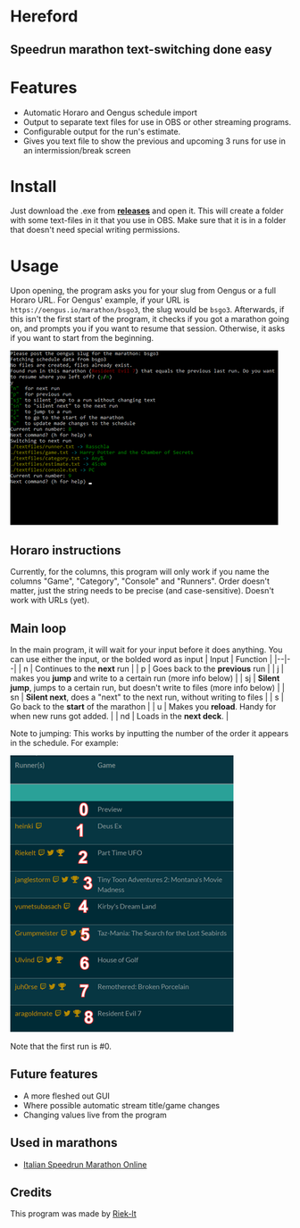 # Hereford
## Speedrun marathon text-switching done easy

# Features
- Automatic Horaro and Oengus schedule import
- Output to separate text files for use in OBS or other streaming programs.
- Configurable output for the run's estimate.
- Gives you text file to show the previous and upcoming 3 runs for use in an intermission/break screen

# Install
Just download the .exe from [**releases**](https://github.com/riek-lt/hereford/releases) and open it. This will create a folder with some text-files in it that you use in OBS. Make sure that it is in a folder that doesn't need special writing permissions.

# Usage
Upon opening, the program asks you for your slug from Oengus or a full Horaro URL. For Oengus' example, if your URL is `https://oengus.io/marathon/bsgo3`, the slug would be `bsgo3`.
Afterwards, if this isn't the first start of the program, it checks if you got a marathon going on, and prompts you if you want to resume that session. Otherwise, it asks if you want to start from the beginning.

![](docs/programexample.png)

## Horaro instructions
Currently, for the columns, this program will only work if you name the columns "Game", "Category", "Console" and "Runners". Order doesn't matter, just the string needs to be precise (and case-sensitive). Doesn't work with URLs (yet).

## Main loop
In the main program, it will wait for your input before it does anything. You can use either the input, or the bolded word as input
|  Input | Function  |
|--|--|
| n | Continues to the **next** run |
| p | Goes back to the **previous** run |
| j | makes you **jump** and write to a certain run (more info below) |
| sj | **Silent jump**, jumps to a certain run, but doesn't write to files (more info below) |
| sn | **Silent next**, does a "next" to the next run, without writing to files |
| s | Go back to the **start** of the marathon |
| u | Makes you **reload**. Handy for when new runs got added. |
| nd | Loads in the **next deck**. |

Note to jumping: This works by inputting the number of the order it appears in the schedule. For example:

![](docs/scheduleexample.png)  

Note that the first run is #0.

## Future features
- A more fleshed out GUI
- Where possible automatic stream title/game changes
- Changing values live from the program

## Used in marathons
- [Italian Speedrun Marathon Online](https://oengus.io/marathon/ISMO)

## Credits
This program was made by [Riek-lt](https://twitter.com/riek_lt)
